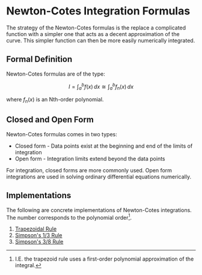 # Newton-Cotes Integration Formulas

The strategy of the Newton-Cotes formulas is the replace a complicated function with a simpler one that acts as a decent approximation of the curve. This simpler function can then be more easily numerically integrated.

## Formal Definition

Newton-Cotes formulas are of the type:

$$
I = \int_{a}^{b} f(x)\,dx \cong \int_{a}^{b} f_n(x)\,dx
$$

where $f_n(x)$ is an Nth-order polynomial.

## Closed and Open Form

Newton-Cotes formulas comes in two types:

- Closed form - Data points exist at the beginning and end of the limits of integration
- Open form - Integration limits extend beyond the data points

For integration, closed forms are more commonly used. Open form integrations are used in solving ordinary differential equations numerically.

## Implementations

The following are concrete implementations of Newton-Cotes integrations. The number corresponds to the polynomial order[^1].

[^1]: I.E. the trapezoid rule uses a first-order polynomial approximation of the integral.

1. [Trapezoidal Rule](trapezoidal-rule)
2. [Simpson's 1/3 Rule](simpsons-one-third-rule)
3. [Simpson's 3/8 Rule](simpsons-three-eigths-rule)

